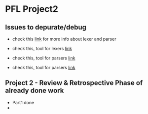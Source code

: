 

# PFL Project2


## Issues to depurate/debug
- check this [link](https://www.cse.chalmers.se/edu/year/2015/course/DAT150/lectures/proglang-04.html) for more info about lexer and parser

- check this, tool for lexers [link](https://haskell-alex.readthedocs.io/en/latest/)  

- check this, tool for parsers [link](https://hackage.haskell.org/package/happy) 
- check this, tool for parsers [link](https://hackage.haskell.org/package/parsec)

## Project 2 - Review & Retrospective Phase of already done work
- Part1 done
- 